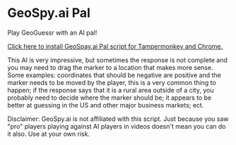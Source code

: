 # GeoSpy.ai Pal
Play GeoGuessr with an AI pal! 

[Click here to install GeoSpay.ai Pal script for Tampermonkey and Chrome.](https://github.com/echandler/GeoSpy.ai-Pal/raw/main/GeoSpayAi_Pal.user.js)

This AI is very impressive, but sometimes the response is not complete and you may need to drag the marker to a location that makes more sense. Some examples: coordinates that should be negative are positive and the marker needs to be moved by the player, this is a very common thing to happen; if the response says that it is a rural area outside of a city, you probably need to decide where the marker should be; it appears to be better at guessing in the US and other major business markets; ect.

Disclaimer: GeoSpy.ai is not affiliated with this script. Just because you saw "pro" players playing against AI players in videos doesn't mean you can do it also. Use at your own risk. 

